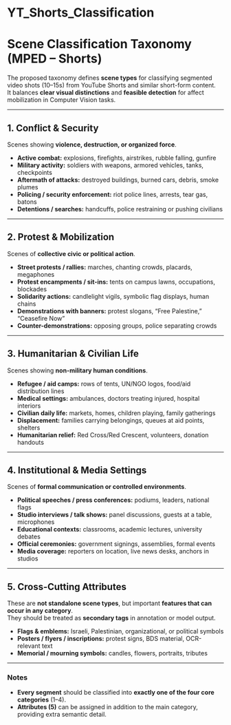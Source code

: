 # YT_Shorts_Classification

# Scene Classification Taxonomy (MPED – Shorts)

The proposed taxonomy defines **scene types** for classifying segmented video shots (10–15s) from YouTube Shorts and similar short-form content.  
It balances **clear visual distinctions** and **feasible detection** for affect mobilization in Computer Vision tasks.  

---

## 1. Conflict & Security
Scenes showing **violence, destruction, or organized force**.

- **Active combat:** explosions, firefights, airstrikes, rubble falling, gunfire  
- **Military activity:** soldiers with weapons, armored vehicles, tanks, checkpoints  
- **Aftermath of attacks:** destroyed buildings, burned cars, debris, smoke plumes  
- **Policing / security enforcement:** riot police lines, arrests, tear gas, batons  
- **Detentions / searches:** handcuffs, police restraining or pushing civilians  

---

## 2. Protest & Mobilization
Scenes of **collective civic or political action**.

- **Street protests / rallies:** marches, chanting crowds, placards, megaphones  
- **Protest encampments / sit-ins:** tents on campus lawns, occupations, blockades  
- **Solidarity actions:** candlelight vigils, symbolic flag displays, human chains  
- **Demonstrations with banners:** protest slogans, “Free Palestine,” “Ceasefire Now”  
- **Counter-demonstrations:** opposing groups, police separating crowds  

---

## 3. Humanitarian & Civilian Life
Scenes showing **non-military human conditions**.

- **Refugee / aid camps:** rows of tents, UN/NGO logos, food/aid distribution lines  
- **Medical settings:** ambulances, doctors treating injured, hospital interiors  
- **Civilian daily life:** markets, homes, children playing, family gatherings  
- **Displacement:** families carrying belongings, queues at aid points, shelters  
- **Humanitarian relief:** Red Cross/Red Crescent, volunteers, donation handouts  

---

## 4. Institutional & Media Settings
Scenes of **formal communication or controlled environments**.

- **Political speeches / press conferences:** podiums, leaders, national flags  
- **Studio interviews / talk shows:** panel discussions, guests at a table, microphones  
- **Educational contexts:** classrooms, academic lectures, university debates  
- **Official ceremonies:** government signings, assemblies, formal events  
- **Media coverage:** reporters on location, live news desks, anchors in studios  

---

## 5. Cross-Cutting Attributes
These are **not standalone scene types**, but important **features that can occur in any category**.  
They should be treated as **secondary tags** in annotation or model output.

- **Flags & emblems:** Israeli, Palestinian, organizational, or political symbols  
- **Posters / flyers / inscriptions:** protest signs, BDS material, OCR-relevant text  
- **Memorial / mourning symbols:** candles, flowers, portraits, tributes  

---

### Notes
- **Every segment** should be classified into **exactly one of the four core categories** (1–4).  
- **Attributes (5)** can be assigned in addition to the main category, providing extra semantic detail.    
